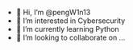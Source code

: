 - 👋 Hi, I’m @pengW1n13
- 👀 I’m interested in Cybersecurity
- 🌱 I’m currently learning Python
- 💞️ I’m looking to collaborate on ...
<!---
pengW1n13/pengW1n13 is a ✨ special ✨ repository because its `README.md` (this file) appears on your GitHub profile.
You can click the Preview link to take a look at your changes.
--->
